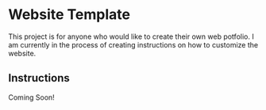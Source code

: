 # Website Template
This project is for anyone who would like to create their own web potfolio. I am currently in the process of creating instructions on how to customize the website.
## Instructions
Coming Soon!
